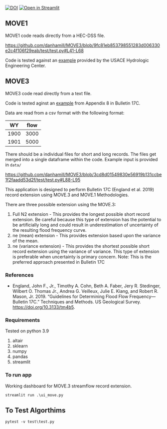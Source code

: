 [![DOI](https://zenodo.org/badge/392819995.svg)](https://zenodo.org/badge/latestdoi/392819995)
[![Open in Streamlit](https://static.streamlit.io/badges/streamlit_badge_black_white.svg)](https://share.streamlit.io/danhamill/move3/ui_move.py)

## MOVE1

MOVE1 code reads directly from a HEC-DSS file. 

https://github.com/danhamill/MOVE3/blob/9fc81eb853798551283d006330e2c4f106f29eab/test/test.py#L41-L68

Code is tested against an [example](https://www.hec.usace.army.mil/confluence/display/SSPTutorialsGuides/Daily+Flow+Record+Extension+with+MOVE.1) provided by the USACE Hydrologic Engineering Center.

## MOVE3
MOVE3 code read directly from a text file. 

Code is tested aginst an [example](https://pubs.er.usgs.gov/publication/tm4B5) from Appendix 8 in Bulletin 17C.

Data are read from a csv format with the following format:

| WY   | flow |
|------|------|
| 1900 | 3000 |
| 1901 | 5000 |

There should be a individual files for short and long records.  The files get merged into a single dataframe within the code. Example input is provided in `data/`

https://github.com/danhamill/MOVE3/blob/3cd8d01549830e56919b131ccbe1f2faadd53d2f/test/test.py#L88-L95

This application is designed to perform Bulletin 17C (England et al. 2019) record extension using MOVE.3 and MOVE.1 Methodologies.  

There are three possible extension using the MOVE.3:
1. Full N2 extension - This provides the longest possible short record extension.  Be careful because this type of extension has the potential to be artificially long and could result in underestimation of uncertainty of the resulting flood frequency curve.
2. ne (mean) extension - This provides extension based upon the variance of the mean.  
3. ne (variance extension) - This provides the shortest possible short record extension using the variance of variance.  This type of extension is preferable when uncertainty is primary concern.  Note: This is the preferred approach presented in Bulletin 17C

### References
- England, John F., Jr., Timothy A. Cohn, Beth A. Faber, Jery R. Stedinger, Wilbert O. Thomas Jr., Andrea G. Veilleux, Julie E. Kiang, and Robert R. Mason, Jr. 2019. “Guidelines for Determining Flood Flow Frequency—Bulletin 17C.” Techniques and Methods. US Geological Survey. https://doi.org/10.3133/tm4b5.

### Requirements

Tested on python 3.9

1. altair
2. sklearn
3. numpy
4. pandas
5. streamlit

### To run app

Working dashboard for MOVE.3 streamflow record extension.

```
streamlit run .\ui_move.py
```

## To Test Algorthims
```
pytest -v test\test.py
```
